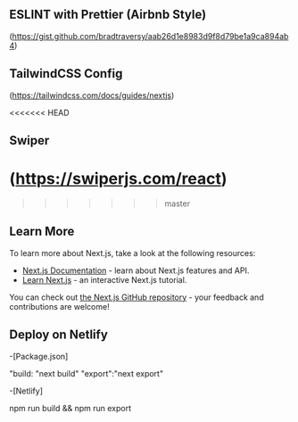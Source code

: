 ## ESLINT with Prettier (Airbnb Style)

(https://gist.github.com/bradtraversy/aab26d1e8983d9f8d79be1a9ca894ab4)

## TailwindCSS Config

(https://tailwindcss.com/docs/guides/nextjs)

<<<<<<< HEAD
## Swiper

(https://swiperjs.com/react)
=======


>>>>>>> master

## Learn More

To learn more about Next.js, take a look at the following resources:

- [Next.js Documentation](https://nextjs.org/docs) - learn about Next.js features and API.
- [Learn Next.js](https://nextjs.org/learn) - an interactive Next.js tutorial.

You can check out [the Next.js GitHub repository](https://github.com/vercel/next.js/) - your feedback and contributions are welcome!

## Deploy on Netlify


-[Package.json]

"build: "next build"
"export":"next export"

-[Netlify]

npm run build && npm run export 
